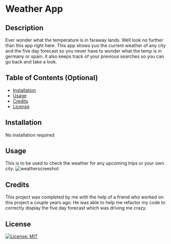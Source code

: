 # Weather App

## Description

Ever wonder what the temperature is in faraway lands. Well look no further than this app right here. This app shows yuo the current weather of any city and the five day forecast so you never have to wonder what the temp is in germany or spain. it also keeps track of your previous searches so you can go back and take a look.

## Table of Contents (Optional)

- [Installation](#installation)
- [Usage](#usage)
- [Credits](#credits)
- [License](#license)

## Installation

No installation required

## Usage

This is to be used to check the weather for any upcoming trips or your own city.
![weatherscreeshot](https://github.com/MontysMachine/weather-app/assets/152040943/e5305077-6302-457f-b6f7-da847d84a520)



## Credits

This project was completed by me with the help of a friend who worked on this project a couple years ago. He was able to help me refactor my code to correctly display the five day forecast which was driving me crazy.

## License

[![License: MIT](https://img.shields.io/badge/License-MIT-yellow.svg)](https://opensource.org/licenses/MIT)
